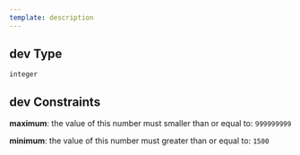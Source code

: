 ```yaml
---
template: description
---
```


## dev Type

`integer`

## dev Constraints

**maximum**: the value of this number must smaller than or equal to: `999999999`

**minimum**: the value of this number must greater than or equal to: `1500`
